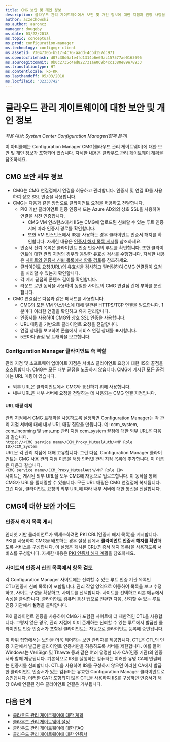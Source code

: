 ```yaml
---
title: CMG 보안 및 개인 정보
description: 클라우드 관리 게이트웨이에서 보안 및 개인 정보에 대한 지침과 권장 사항을 알아봅니다.
author: aczechowski
ms.author: aaroncz
manager: dougeby
ms.date: 03/22/2018
ms.topic: conceptual
ms.prod: configuration-manager
ms.technology: configmgr-client
ms.assetid: 7304730b-b517-4c76-aadd-4cbd157dc971
ms.openlocfilehash: d07c30d6a1e4fd1314b6e69ac157577ae0163696
ms.sourcegitcommit: 0b0c2735c4ed822731ae069b4cc1380e89e78933
ms.translationtype: HT
ms.contentlocale: ko-KR
ms.lasthandoff: 05/03/2018
ms.locfileid: "32333742"
---
```

# <a name="security-and-privacy-for-the-cloud-management-gateway"></a>클라우드 관리 게이트웨이에 대한 보안 및 개인 정보

*적용 대상: System Center Configuration Manager(현재 분기)*

이 아티클에는 Configuration Manager CMG(클라우드 관리 게이트웨이)에 대한 보안 및 개인 정보가 포함되어 있습니다. 자세한 내용은 [클라우드 관리 게이트웨이 계획](/sccm/core/clients/manage/cmg/plan-cloud-management-gateway)을 참조하세요.

## <a name="cmg-security-details"></a>CMG 보안 세부 정보
- CMG는 CMG 연결점에서 연결을 허용하고 관리합니다. 인증서 및 연결 ID를 사용하여 상호 SSL 인증을 사용합니다.
- CMG는 다음과 같은 방법으로 클라이언트 요청을 허용하고 전달합니다.
    - PKI 기반 클라이언트 인증 인증서 또는 Azure AD와의 상호 SSL을 사용하여 연결을 사전 인증합니다. 
      - CMG VM 인스턴스에서 IIS는 CMG에 업로드된 신뢰할 수 있는 루트 인증서에 따라 인증서 경로를 확인합니다.
      - 또한 VM 인스턴스에서 IIS를 사용하는 경우 클라이언트 인증서 해지를 확인합니다. 자세한 내용은 [인증서 해지 목록 게시](#bkmk_crl)를 참조하세요.
    - 인증서 신뢰 목록은 클라이언트 인증 인증서의 루트를 확인합니다. 또한 클라이언트에 대한 관리 지점의 경우와 동일한 유효성 검사를 수행합니다. 자세한 내용은 [사이트의 인증서 신뢰 목록에서 항목 검토](#bkmk_ctl)를 참조하세요.
    - 클라이언트 요청(URL)의 유효성을 검사하고 필터링하여 CMG 연결점이 요청을 처리할 수 있는지 확인합니다.  
    - 각 게시 끝점의 콘텐츠 길이를 확인합니다.
    - 라운드 로빈 동작을 사용하여 동일한 사이트의 CMG 연결점 간에 부하를 분산합니다.
- CMG 연결점은 다음과 같은 메서드를 사용합니다.
    - CMG의 모든 VM 인스턴스에 대해 일관된 HTTPS/TCP 연결을 빌드합니다. 1분마다 이러한 연결을 확인하고 유지 관리합니다.
    - 인증서를 사용하여 CMG와 상호 SSL 인증을 사용합니다.
    - URL 매핑을 기반으로 클라이언트 요청을 전달합니다.
    - 연결 상태를 보고하여 콘솔에서 서비스 연결 상태를 표시합니다.
    - 5분마다 끝점 당 트래픽을 보고합니다.

### <a name="configuration-manager-client-facing-roles"></a>Configuration Manager 클라이언트 측 역할
관리 지점 및 소프트웨어 업데이트 지점은 서비스 클라이언트 요청에 대한 IIS의 끝점을 호스팅합니다. CMG는 모든 내부 끝점을 노출하지 않습니다. CMG에 게시된 모든 끝점에는 URL 매핑이 있습니다.
  - 외부 URL은 클라이언트에서 CMG와 통신하기 위해 사용합니다.
  - 내부 URL은 내부 서버에 요청을 전달하는 데 사용되는 CMG 연결 지점입니다.

#### <a name="url-mapping-example"></a>URL 매핑 예제
관리 지점에서 CMG 트래픽을 사용하도록 설정하면 Configuration Manager는 각 관리 지점 서버에 대해 내부 URL 매핑 집합을 만듭니다. 예: ccm_system, ccm_incoming 및 sms_mp 관리 지점 ccm_system 끝점에 대한 외부 URL은 다음과 같습니다.  
`https://<CMG service name>/CCM_Proxy_MutualAuth/<MP Role ID>/CCM_System`  
URL은 각 관리 지점에 대해 고유합니다. 그런 다음, Configuration Manager 클라이언트는 CMG 사용 관리 지점 이름을 해당 인터넷 관리 지점 목록에 추가합니다. 이 이름은 다음과 같습니다.  
`<CMG service name>/CCM_Proxy_MutualAuth/<MP Role ID>`  
사이트는 게시된 외부 URL을 모두 CMG에 자동으로 업로드합니다. 이 동작을 통해 CMG가 URL을 필터링할 수 있습니다. 모든 URL 매핑은 CMG 연결점에 복제됩니다. 그런 다음, 클라이언트 요청의 외부 URL에 따라 내부 서버에 대한 통신을 전달합니다.



## <a name="security-guidance-for-cmg"></a>CMG에 대한 보안 가이드


<a name="bkmk_crl"></a>

### <a name="publish-the-certificate-revocation-list"></a>인증서 해지 목록 게시

인터넷 기반 클라이언트가 액세스하려면 PKI CRL(인증서 해지 목록)을 게시합니다. PKI를 사용하여 CMG을 배포하는 경우 설정 탭에서 **클라이언트 인증서 해지를 확인**하도록 서비스를 구성합니다. 이 설정은 게시된 CRL(인증서 해지 목록)을 사용하도록 서비스를 구성합니다. 자세한 내용은 [PKI 인증서 해지 계획](/sccm/core/plan-design/security/plan-for-security#BKMK_PlanningForCRLs)을 참조하세요.



<a name="bkmk_ctl"></a>

### <a name="review-entries-in-the-sites-certificate-trust-list"></a>사이트의 인증서 신뢰 목록에서 항목 검토
<!--503739-->
각 Configuration Manager 사이트에는 신뢰할 수 있는 루트 인증 기관 목록인 CTL(인증서 신뢰 목록)이 포함됩니다. 관리 작업 영역으로 이동하여 목록을 보고 수정하고, 사이트 구성을 확장하고, 사이트를 선택합니다. 사이트를 선택하고 리본 메뉴에서 속성을 클릭합니다. 클라이언트 컴퓨터 통신 탭으로 전환한 다음, 신뢰할 수 있는 루트 인증 기관에서 **설정**을 클릭합니다.
 
PKI 클라이언트 인증을 사용하여 CMG가 포함된 사이트에 더 제한적인 CTL을 사용합니다. 그렇지 않은 경우, 관리 지점에 이미 존재하는 신뢰할 수 있는 루트에서 발급한 클라이언트 인증 인증서가 포함된 클라이언트는 자동으로 클라이언트 등록에 승인됩니다.

이 하위 집합에서는 보안을 더욱 제어하는 보안 관리자를 제공합니다. CTL은 CTL의 인증 기관에서 발급한 클라이언트 인증서만을 허용하도록 서버를 제한합니다. 예를 들어 Windows는 VeriSign 및 Thawte 등과 같은 여러 유명한 타사 CA(인증 기관)의 인증서와 함께 제공됩니다. 기본적으로 IIS를 실행하는 컴퓨터는 이러한 유명 CA에 연결되는 인증서를 신뢰합니다. CTL을 사용하여 IIS를 구성하지 않으면 이러한 CA에서 발급한 클라이언트 인증서가 있는 컴퓨터는 유효한 Configuration Manager 클라이언트로 승인됩니다. 이러한 CA가 포함되지 않은 CTL을 사용하여 IIS를 구성하면 인증서가 해당 CA에 연결된 경우 클라이언트 연결은 거부됩니다. 


<!--486209-->


<!-- ## Privacy information for CMG -->


## <a name="next-steps"></a>다음 단계

- [클라우드 관리 게이트웨이에 대한 계획](/sccm/core/clients/manage/cmg/plan-cloud-management-gateway)
- [클라우드 관리 게이트웨이 설정](/sccm/core/clients/manage/cmg/setup-cloud-management-gateway)
- [클라우드 관리 게이트웨이에 대한 FAQ](/sccm/core/clients/manage/cmg/cloud-management-gateway-faq)
- [클라우드 관리 게이트웨이에 대한 인증서](/sccm/core/clients/manage/cmg/certificates-for-cloud-management-gateway)
